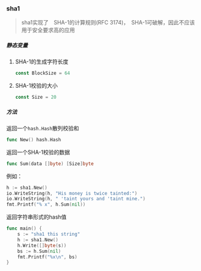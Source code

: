 ### sha1

> sha1实现了　SHA-1的计算规则(RFC 3174)，　SHA-1可破解，因此不应该用于安全要求高的应用

##### 静态变量

1. SHA-1的生成字符长度

   ```go
   const BlockSize = 64
   ```

2. SHA-1校验的大小

   ```go
   const Size = 20
   ```

##### 方法

返回一个`hash.Hash`散列校验和

```go
func New() hash.Hash
```

返回一个SHA-1校验的数据

```go
func Sum(data []byte) [Size]byte
```



例如：

```go
h := sha1.New()
io.WriteString(h, "His money is twice tainted:")
io.WriteString(h, " 'taint yours and 'taint mine.")
fmt.Printf("% x", h.Sum(nil))
```

返回字符串形式的hash值

```go
func main() {
	s := "sha1 this string"
	h := sha1.New()
	h.Write([]byte(s))
	bs := h.Sum(nil)
	fmt.Printf("%x\n", bs)
}
```

